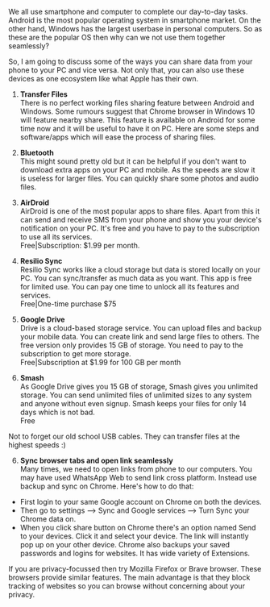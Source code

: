 We all use smartphone and computer to complete our day-to-day tasks. Android is the most popular operating system in smartphone market. On the other hand, Windows has the largest userbase in personal computers. So as these are the popular OS then why can we not use them together seamlessly?

So, I am going to discuss some of the ways you can share data from your phone to your PC and vice versa. Not only that, you can also use these devices as one ecosystem like what Apple has their own.

1.  **Transfer Files**  
    There is no perfect working files sharing feature between Android and Windows. Some rumours suggest that Chrome browser in Windows 10 will feature nearby share. This feature is available on Android for some time now and it will be useful to have it on PC. Here are some steps and software/apps which will ease the process of sharing files.
  

1.  **Bluetooth**  
    This might sound pretty old but it can be helpful if you don't want to download extra apps on your PC and mobile. As the speeds are slow it is useless for larger files. You can quickly share some photos and audio files.
  
3.  **AirDroid**  
    AirDroid is one of the most popular apps to share files. Apart from this it can send and receive SMS from your phone and show you your device's notification on your PC. It's free and you have to pay to the subscription to use all its services.  
    Free|Subscription: $1.99 per month.
  
5.  **Resilio Sync**  
    Resilio Sync works like a cloud storage but data is stored locally on your PC. You can sync/transfer as much data as you want. This app is free for limited use. You can pay one time to unlock all its features and services.  
    Free|One-time purchase $75
  
7.  **Google Drive**  
    Drive is a cloud-based storage service. You can upload files and backup your mobile data. You can create link and send large files to others. The free version only provides 15 GB of storage. You need to pay to the subscription to get more storage.  
    Free|Subscription at $1.99 for 100 GB per month
  
9.  **Smash**  
    As Google Drive gives you 15 GB of storage, Smash gives you unlimited storage. You can send unlimited files of unlimited sizes to any system and anyone without even signup. Smash keeps your files for only 14 days which is not bad.  
    Free  
    

Not to forget our old school USB cables. They can transfer files at the highest speeds :)

  
6.  **Sync browser tabs and open link seamlessly**  
    Many times, we need to open links from phone to our computers. You may have used WhatsApp Web to send link cross platform. Instead use backup and sync on Chrome. Here's how to do that:  
    

*   First login to your same Google account on Chrome on both the devices.
*   Then go to settings --> Sync and Google services --> Turn Sync your Chrome data on.
*   When you click share button on Chrome there's an option named Send to your devices. Click it and select your device. The link will instantly pop up on your other device. Chrome also backups your saved passwords and logins for websites. It has wide variety of Extensions.

  

If you are privacy-focussed then try Mozilla Firefox or Brave browser. These browsers provide similar features. The main advantage is that they block tracking of websites so you can browse without concerning about your privacy.
